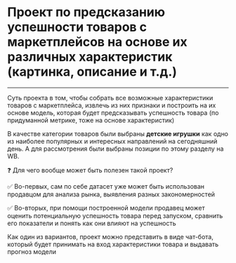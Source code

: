 # Проект по предсказанию успешности товаров с маркетплейсов на основе их различных характеристик (картинка, описание и т.д.)
---

Суть проекта в том, чтобы собрать все возможные характеристики товаров с маркетплейса, извлечь из них признаки и построить на их основе модель, которая будет предсказывать успешность товара (по придуманной метрике, тоже на основе характеристик)

В качестве категории товаров были выбраны **детские игрушки** как одно из наиболее популярных и интересных направлений на сегодняшний день. А для рассмотрения были выбраны позиции по этому разделу на WB. 

❓ Для чего вообще может быть полезен такой проект?

✅ Во-первых, сам по себе датасет уже может быть использован продавцом для анализа рынка, выявления разных закономерностей

✅ Во-вторых, при помощи построенной модели продавец может оценить потенциальную успешность товара перед запуском, сравнить его показатели и понять как они влияют на успешность

Как один из вариантов, проект можно представить в виде чат-бота, который будет принимать на вход характеристики товара и выдавать прогноз модели


